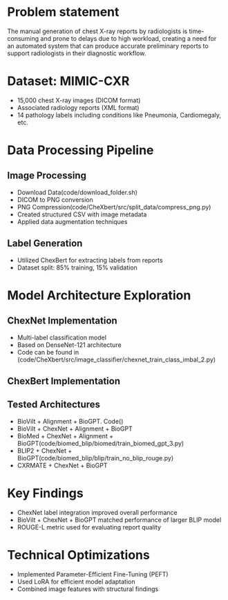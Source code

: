 # Problem statement
The manual generation of chest X-ray reports by radiologists is time-consuming and prone to delays due to high workload, creating a need for an automated system that can produce accurate preliminary reports to support radiologists in their diagnostic workflow.


# Dataset: MIMIC-CXR

* 15,000 chest X-ray images (DICOM format)
* Associated radiology reports (XML format)
* 14 pathology labels including conditions like Pneumonia, Cardiomegaly, etc.

# Data Processing Pipeline

## Image Processing

* Download Data(code/download_folder.sh)
* DICOM to PNG conversion
* PNG Compression(code/CheXbert/src/split_data/compress_png.py)
* Created structured CSV with image metadata
* Applied data augmentation techniques


## Label Generation

* Utilized ChexBert for extracting labels from reports
* Dataset split: 85% training, 15% validation

# Model Architecture Exploration

## ChexNet Implementation

* Multi-label classification model
* Based on DenseNet-121 architecture
* Code can be found in (code/CheXbert/src/image_classifier/chexnet_train_class_imbal_2.py)

## ChexBert Implementation

## Tested Architectures

* BioVilt + Alignment + BioGPT. Code()
* BioVilt + ChexNet + Alignment + BioGPT
* BioMed + ChexNet + Alignment + BioGPT(code/biomed_blip/biomed/train_biomed_gpt_3.py)
* BLIP2 + ChexNet + BioGPT(code/biomed_blip/blip/train_no_blip_rouge.py)
* CXRMATE + ChexNet + BioGPT



# Key Findings

* ChexNet label integration improved overall performance
* BioVilt + ChexNet + BioGPT matched performance of larger BLIP model
* ROUGE-L metric used for evaluating report quality

# Technical Optimizations

* Implemented Parameter-Efficient Fine-Tuning (PEFT)
* Used LoRA for efficient model adaptation
* Combined image features with structural findings



